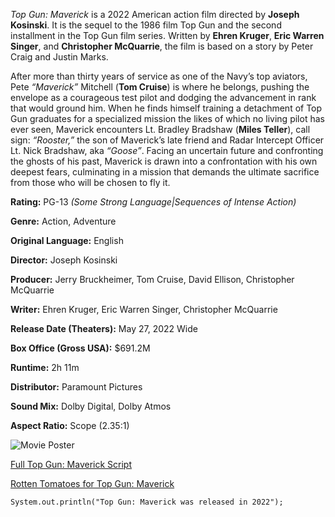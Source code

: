 *Top Gun: Maverick* is a 2022 American action film directed by **Joseph Kosinski**. 
It is the sequel to the 1986 film Top Gun and the second installment in the Top Gun film series. 
Written by **Ehren Kruger**, **Eric Warren Singer**, and **Christopher McQuarrie**, the film is based on a story by Peter Craig and Justin Marks.

After more than thirty years of service as one of the Navy’s top aviators, Pete *“Maverick”* Mitchell (**Tom Cruise**) is where he belongs, pushing the envelope as a courageous test pilot and dodging the advancement in rank that would ground him.
When he finds himself training a detachment of Top Gun graduates for a specialized mission the likes of which no living pilot has ever seen, Maverick encounters Lt. Bradley Bradshaw (**Miles Teller**), call sign: *“Rooster,”* the son of Maverick’s late friend and Radar Intercept Officer Lt. Nick Bradshaw, aka *“Goose”*.
Facing an uncertain future and confronting the ghosts of his past, Maverick is drawn into a confrontation with his own deepest fears, culminating in a mission that demands the ultimate sacrifice from those who will be chosen to fly it.

**Rating:**	PG-13 *(Some Strong Language|Sequences of Intense Action)*

**Genre:**	Action, Adventure

**Original Language:**	English

**Director:**	Joseph Kosinski

**Producer:**	Jerry Bruckheimer, Tom Cruise, David Ellison, Christopher McQuarrie

**Writer:**	Ehren Kruger, Eric Warren Singer, Christopher McQuarrie

**Release Date (Theaters):**	May 27, 2022  Wide

**Box Office (Gross USA):**	$691.2M

**Runtime:**	2h 11m

**Distributor:**	Paramount Pictures

**Sound Mix:**	Dolby Digital, Dolby Atmos

**Aspect Ratio:**	Scope (2.35:1)

![Movie Poster](https://cdn.shopify.com/s/files/1/0057/3728/3618/products/top_gun_maverick_ver2_480x.progressive.jpg?v=1578430896)

[Full Top Gun: Maverick Script](https://subslikescript.com/movie/Top_Gun_Maverick-1745960)

[Rotten Tomatoes for Top Gun: Maverick](https://www.rottentomatoes.com/m/top_gun_maverick)

`System.out.println("Top Gun: Maverick was released in 2022");`

